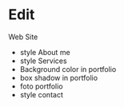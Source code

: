 # Edit

Web Site

- style About me 
- style Services
- Background color in portfolio
- box shadow in portfolio
- foto portfolio
- style contact 
